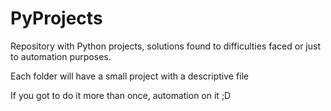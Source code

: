 # PyProjects
Repository with Python projects, solutions found to difficulties faced or just to automation purposes.

Each folder will have a small project with a descriptive file

If you got to do it more than once, automation on it ;D
